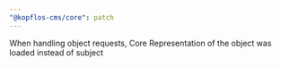 ```yaml
---
"@kopflos-cms/core": patch
---
```


When handling object requests, Core Representation of the object was loaded instead of subject
